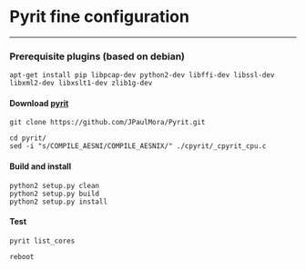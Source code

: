 # Pyrit fine configuration

--------------------------

### Prerequisite plugins (based on debian)

    apt-get install pip libpcap-dev python2-dev libffi-dev libssl-dev libxml2-dev libxslt1-dev zlib1g-dev
#### Download [pyrit](https://github.com/JPaulMora/Pyrit)

    git clone https://github.com/JPaulMora/Pyrit.git
    
    cd pyrit/
    sed -i "s/COMPILE_AESNI/COMPILE_AESNIX/" ./cpyrit/_cpyrit_cpu.c
#### Build and install

    python2 setup.py clean
    python2 setup.py build
    python2 setup.py install
#### Test

    pyrit list_cores
    
    reboot
